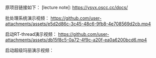 原项目链接如下：
[lecture note]: https://ysyx.oscc.cc/docs/

批处理系统演示视频：
https://github.com/user-attachments/assets/e5d2d86c-3c45-48c6-9fb8-4e708569d2cb.mp4

启动RT-thread演示视频：
https://github.com/user-attachments/assets/db15f8c5-0a72-4f9c-a20f-ea0a6200bcd6.mp4

启动超级玛丽演示视频：
